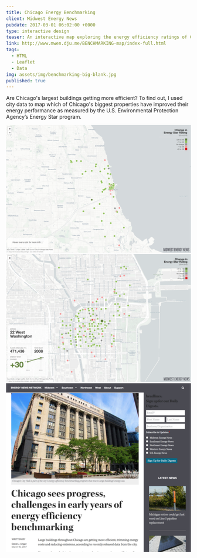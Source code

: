 ```yaml
---
title: Chicago Energy Benchmarking
client: Midwest Energy News
pubdate: 2017-03-01 06:02:00 +0000 
type: interactive design
teaser: An interactive map exploring the energy efficiency ratings of Chicago's largest buildings
link: http://www.mwen.dju.me/BENCHMARKING-map/index-full.html
tags:
  - HTML
  - Leaflet
  - Data
img: assets/img/benchmarking-big-blank.jpg
published: true
---
```


Are Chicago's largest buildings getting more efficient? To find out, I used city data to map which of Chicago's biggest properties have improved their energy performance as measured by the U.S. Environmental Protection Agency’s Energy Star program.

![energy benchmarking full](../assets/img/benchmarking-full.jpg) ![energy benchmarking washington](../assets/img/benchmarking-washington.png) ![energy benchmarking article](../assets/img/benchmarking-article.jpg)